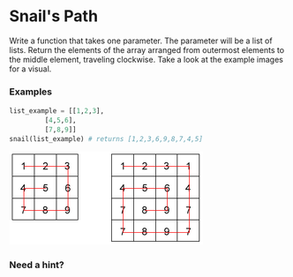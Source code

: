 # Snail's Path

Write a function that takes one parameter. The parameter will be a list of lists. Return the elements of the array arranged from outermost elements to the middle element, traveling clockwise. Take a look at the example images for a visual.

### Examples
```py
list_example = [[1,2,3],
         [4,5,6],
         [7,8,9]]
snail(list_example) # returns [1,2,3,6,9,8,7,4,5]
```
![Snail Pattern](./snail.png)


### Need a hint?

